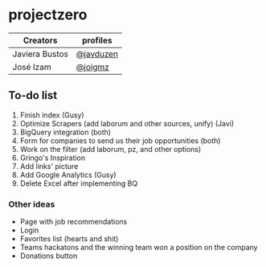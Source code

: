 # projectzero  
| Creators       | profiles  | 
|----------------|-----------|
| Javiera Bustos | [@javduzen](https://github.com/javduzen) |   
| José Izam      | [@joigmz](https://github.com/joigmz)   |   
## To-do list
1. Finish index  (Gusy)
2. Optimize Scrapers (add laborum and other sources, unify)  (Javi)
3. BigQuery integration  (both)
4. Form for companies to send us their job opportunities  (both)
5. Work on the filter (add laborum, pz, and other options)  
6. Gringo's Inspiration
7. Add links' picture
8. Add Google Analytics (Gusy)
9. Delete Excel after implementing BQ


### Other ideas
* Page with job recommendations
* Login
* Favorites list (hearts and shit)
* Teams hackatons and the winning team won a position on the company
* Donations button
